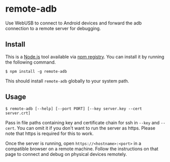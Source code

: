 remote-adb
===

Use WebUSB to connect to Android devices and forward the adb connection to a remote server for debugging.

Install
---
This is a [Node.js](https://nodejs.org/) tool available via [npm registry](https://www.npmjs.com/). You can install it by running the following command.

```
$ npm install -g remote-adb
```

This should install `remote-adb` globally to your system path.

Usage
---
```
$ remote-adb [--help] [--port PORT] [--key server.key --cert server.crt]
```

Pass in file paths containing key and certificate chain for ssh in `--key` and `--cert`. You can omit it if you don't want to run the server as https. Please note that https is required for this to work.

Once the server is running, open `https://<hostname>:<port>` in a compatible browser on a remote machine. Follow the instructions on that page to connect and debug on physical devices remotely.